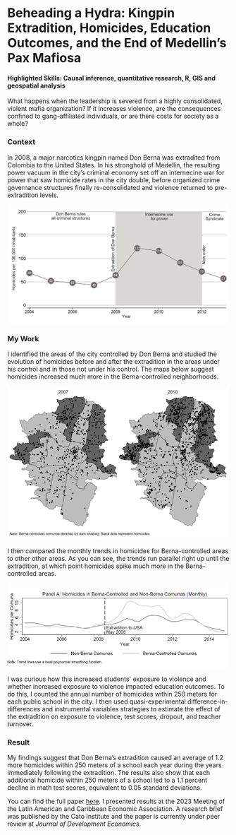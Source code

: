 # Beheading a Hydra: Kingpin Extradition, Homicides, Education Outcomes, and the End of Medellin’s Pax Mafiosa
#### Highlighted Skills: Causal inference, quantitative research, R, GIS and geospatial analysis

What happens when the leadership is severed from a highly consolidated, violent mafia organization? If it increases violence, are the consequences confined to gang-affiliated individuals, or are there costs for society as a whole?

### Context
In 2008, a major narcotics kingpin named Don Berna was extradited from Colombia to the United States. In his stronghold of Medellin, the resulting power vacuum in the
city’s criminal economy set off an internecine war for power that saw homicide rates in the city double, before organized crime governance structures finally re-consolidated and violence returned to pre-extradition levels.

![HomicidesPer](/assets/img/HomicidesPer.png)


### My Work
I identified the areas of the city controlled by Don Berna and studied the evolution of homicides before and after the extradition in the areas under his control and in those not under his control. The maps below suggest homicides increased much more in the Berna-controlled neighborhoods.

![BernaMap](/assets/img/BernaMap.png)

I then compared the monthly trends in homicides for Berna-controlled areas to other other areas. As you can see, the trends run parallel right up until the extradition, at which point homicides spike much more in the Berna-controlled areas.

![BernaTrend](/assets/img/BernaTrend.png)

I was curious how this increased students' exposure to violence and whether increased exposure to violence impacted education outcomes. To do this, I counted the annual number of homicides within 250 meters for each public school in the city. I then used quasi-experimental difference-in-differences and instrumental variables strategies to estimate the effect of the extradition on exposure to violence, test scores, dropout, and teacher turnover.

### Result
My findings suggest that Don Berna’s extradition caused an average of 1.2 more homicides within 250 meters of a school each year during the years immediately following the extradition. The results also show that each additional homicide within 250 meters of a school led to a 1.1 percent decline in math test scores, equivalent to 0.05 standard deviations.

You can find the full paper [here](https://dx.doi.org/10.2139/ssrn.4880218). I presented results at the 2023 Meeting of the Latin American and Caribbean Economic Association. A research brief was published by the Cato Institute and the paper is currently under peer review at _Journal of Development Economics_.
